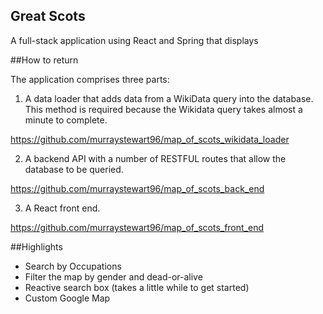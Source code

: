 
## Great Scots

A full-stack application using React and Spring that displays

##How to return

The application comprises three parts:

1. A data loader that adds data from a WikiData query into the database. This method is required because the Wikidata query takes almost a minute to complete.

https://github.com/murraystewart96/map_of_scots_wikidata_loader

2. A backend API with a number of RESTFUL routes that allow the database to be queried.

https://github.com/murraystewart96/map_of_scots_back_end

3. A React front end.

https://github.com/murraystewart96/map_of_scots_front_end

##Highlights

* Search by Occupations
* Filter the map by gender and dead-or-alive
* Reactive search box (takes a little while to get started)
* Custom Google Map
